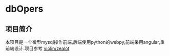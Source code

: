 # dbOpers
## 项目简介
本项目是一个微型mysql操作前端,后端使用python的webpy,前端采用angular,重前端设计.项目参考 [violin/zealot](/violin/zealot)

